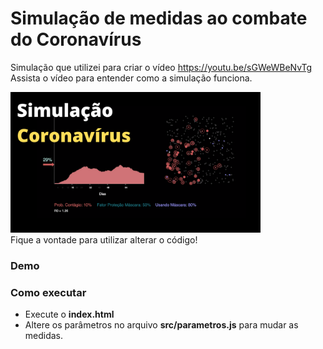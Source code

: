# Simulação de medidas ao combate do Coronavírus

Simulação que utilizei para criar o vídeo https://youtu.be/sGWeWBeNvTg
<br/>Assista o vídeo para entender como a simulação funciona. 

<a href="https://youtu.be/sGWeWBeNvTg">
  <img src="miniatura.png" width="400px">
</a>
<br/>
Fique a vontade para utilizar alterar o código!

### Demo



### Como executar

* Execute o **index.html**
* Altere os parâmetros no arquivo **src/parametros.js** para mudar as medidas.